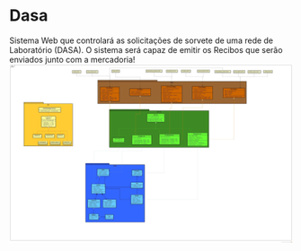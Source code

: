# Dasa
Sistema Web que controlará as solicitações de sorvete de uma rede de Laboratório (DASA). O sistema será capaz de emitir os Recibos que serão enviados junto com a mercadoria!
![](https://github.com/LHenriqueec/Dasa/blob/master/Diagramas/ControleDASA.jpg)

